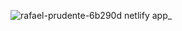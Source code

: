 ![rafael-prudente-6b290d netlify app_](https://github.com/oisouguilherme/RafaelPrudentePage/assets/108905023/669b9a9b-4896-4e95-8a8d-4fb740b596f2)
